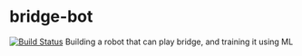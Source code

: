 # bridge-bot
[![Build Status](https://travis-ci.com/evanakm/bridge-bot.svg?branch=master)](https://travis-ci.com/evanakm/bridge-bot)
Building a robot that can play bridge, and training it using ML
